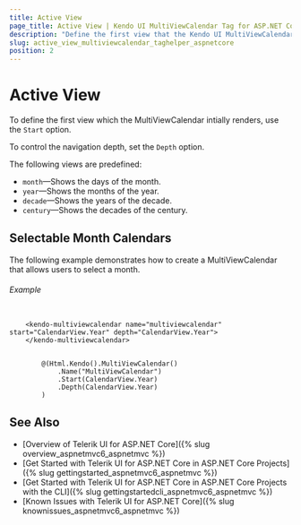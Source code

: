 ```yaml
---
title: Active View
page_title: Active View | Kendo UI MultiViewCalendar Tag for ASP.NET Core
description: "Define the first view that the Kendo UI MultiViewCalendar initially renders."
slug: active_view_multiviewcalendar_taghelper_aspnetcore
position: 2
---
```


# Active View

To define the first view which the MultiViewCalendar intially renders, use the `Start` option.

To control the navigation depth, set the `Depth` option.

The following views are predefined:

* `month`&mdash;Shows the days of the month.
* `year`&mdash;Shows the months of the year.
* `decade`&mdash;Shows the years of the decade.
* `century`&mdash;Shows the decades of the century.

## Selectable Month Calendars

The following example demonstrates how to create a MultiViewCalendar that allows users to select a month.

###### Example

```tagHelper

    <kendo-multiviewcalendar name="multiviewcalendar" start="CalendarView.Year" depth="CalendarView.Year">
    </kendo-multiviewcalendar>

```
```Razor

        @(Html.Kendo().MultiViewCalendar()
            .Name("MultiViewCalendar")
            .Start(CalendarView.Year)
            .Depth(CalendarView.Year)
        )
```

## See Also

* [Overview of Telerik UI for ASP.NET Core]({% slug overview_aspnetmvc6_aspnetmvc %})
* [Get Started with Telerik UI for ASP.NET Core in ASP.NET Core Projects]({% slug gettingstarted_aspnetmvc6_aspnetmvc %})
* [Get Started with Telerik UI for ASP.NET Core in ASP.NET Core Projects with the CLI]({% slug gettingstartedcli_aspnetmvc6_aspnetmvc %})
* [Known Issues with Telerik UI for ASP.NET Core]({% slug knownissues_aspnetmvc6_aspnetmvc %})
